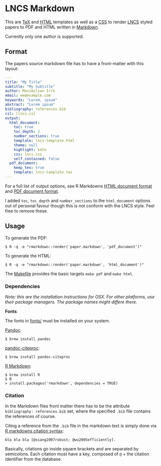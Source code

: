 # LNCS Markdown

This are [TeX](lncs-template.tex) and [HTML](lncs-template.html) templates as well as a [CSS](lncs.css) to render [LNCS](https://www.springer.com/computer/lncs?SGWID=0-164-6-793341-0) styled papers to PDF and HTML written in [Markdown](http://daringfireball.net/projects/markdown/).

Currently only one author is supported.

## Format

The papers source markdown file has to have a front-matter with this layout:

```yaml
---
title: "My Title"
subtitle: "My Subtitle"
author: Maximilian Irro
email: me@example.com
keywords: "Lorem, ipsum"
abstract: "Lorem ipsum"
bibliography: references.bib
csl: llncs.csl
output:
  html_document:
    toc: true
    toc_depth: 2
    number_sections: true
    template: lncs-template.html
    theme: null
    highlight: kate
    css: lncs.css
    self_contained: false
  pdf_document:
    keep_tex: true
    template: lncs-template.tex
---
```

For a full list of output options, see R Markdowns [HTML document format](http://rmarkdown.rstudio.com/html_document_format.html) and [PDF document format](http://rmarkdown.rstudio.com/pdf_document_format.html).

I added `toc`, `toc_depth` and `number_sections` to the `html_document` options out of personal favour though this is not conform with the LNCS style. Feel free to remove these.


## Usage

To generate the PDF:

```
$ R -q -e "rmarkdown::render('paper.markdown', 'pdf_document')"
```

To generate the HTML:

```
$ R -q -e "rmarkdown::render('paper.markdown', 'html_document')"
```

The [Makefile](Makefile) provides the basic targets `make pdf` and `make html`.

### Dependencies

*Note: this are the installation instructions for OSX. For other platforms, use their package managers. The package names might differe there.*

**Fonts**:

The fonts in [fonts/](fonts/) must be installed on your system.

[Pandoc](http://pandoc.org):

```
$ brew install pandoc
```

[pandoc-citeproc](https://github.com/jgm/pandoc-citeproc):

```
$ brew install pandoc-citeproc
```

[R Markdown](http://rmarkdown.rstudio.com):

```
$ brew install R
$ R
> install.packages('rmarkdown', dependencies = TRUE)
```

### Citation

In the Markdown files front matter there has to be the attribute `bibliography: references.bib` set, where the specified `.bib` file contains the references of course.

Citing a reference from the `.bib` file in the markdown text is simply done via [R markdowns citation syntax](http://rmarkdown.rstudio.com/authoring_bibliographies_and_citations.html):

```
bla bla bla [@xiang2007robust; @wu2005efficiently].
```

Basically, citations go inside square brackets and are separated by semicolons. Each citation must have a key, composed of `@` + the citation identifier from the database.
